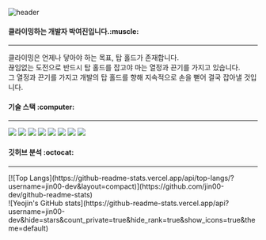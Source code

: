 ![header](https://capsule-render.vercel.app/api?type=soft&color=FFC61A&height=140&text=welcome%20to%20my%20space.&fontSize=37)
<br>
<h4>클라이밍하는 개발자 박여진입니다.:muscle:</h4>
<hr>
<p>클라이밍은 언제나 닿아야 하는 목표, 탑 홀드가 존재합니다.
<br> 끊임없는 도전으로 반드시 탑 홀드를 잡고야 마는 열정과 끈기를 가지고 있습니다.
<br> 그 열정과 끈기를 가지고 개발의 탑 홀드를 향해 지속적으로 손을 뻗어 결국 잡아낼 것입니다. </p>
<h4>기술 스택 :computer:</h4>
<hr>
<div>
<img src="https://img.shields.io/badge/java-007396?style=for-the-badge&logo=java&logoColor=white"> 
<img src="https://img.shields.io/badge/spring-6DB33F?style=for-the-badge&logo=spring&logoColor=white"> 
<img src="https://img.shields.io/badge/javascript-F7DF1E?style=for-the-badge&logo=javascript&logoColor=black">  
<img src="https://img.shields.io/badge/jquery-0769AD?style=for-the-badge&logo=jquery&logoColor=white">
<img src="https://img.shields.io/badge/oracle-F80000?style=for-the-badge&logo=oracle&logoColor=white"> 
<img src="https://img.shields.io/badge/mysql-4479A1?style=for-the-badge&logo=mysql&logoColor=white">
<img src="https://img.shields.io/badge/git-F05032?style=for-the-badge&logo=git&logoColor=white">
<img src="https://img.shields.io/badge/github-181717?style=for-the-badge&logo=github&logoColor=white">
</div>
<h4>깃허브 분석 :octocat:</h4>
<hr>
[![Top Langs](https://github-readme-stats.vercel.app/api/top-langs/?username=jin00-dev&layout=compact)](https://github.com/jin00-dev/github-readme-stats)
<br>
![Yeojin's GitHub stats](https://github-readme-stats.vercel.app/api?username=jin00-dev&hide=stars&count_private=true&hide_rank=true&show_icons=true&theme=default)
